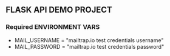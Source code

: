 ## FLASK API DEMO PROJECT

### Required ENVIRONMENT VARS

* MAIL_USERNAME = "mailtrap.io test credentials username"
* MAIL_PASSWORD = "mailtrap.io test credentials password"
